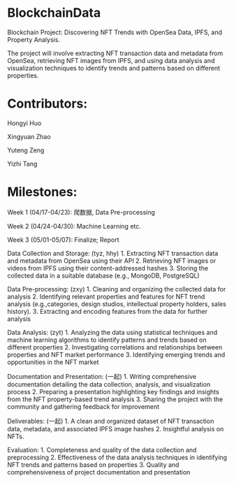 # BlockchainData
Blockchain Project: Discovering NFT Trends with OpenSea Data, IPFS, and Property Analysis.

The project will involve extracting NFT transaction data and metadata from OpenSea, retrieving
NFT images from IPFS, and using data analysis and visualization techniques to identify trends
and patterns based on different properties.

# Contributors:
Hongyi Huo

Xingyuan Zhao

Yuteng Zeng

Yizhi Tang

# Milestones:

Week 1 (04/17-04/23): 爬数据, Data Pre-processing

Week 2 (04/24-04/30): Machine Learning etc.

Week 3 (05/01-05/07): Finalize; Report

Data Collection and Storage: (tyz, hhy)
	1. Extracting NFT transaction data and metadata from OpenSea using their API
	2. Retrieving NFT images or videos from IPFS using their content-addressed hashes
	3. Storing the collected data in a suitable database (e.g., MongoDB, PostgreSQL)

Data Pre-processing: (zxy)
	1. Cleaning and organizing the collected data for analysis
	2. Identifying relevant properties and features for NFT trend analysis (e.g.,categories, design studios, intellectual property holders, sales history).
	3. Extracting and encoding features from the data for further analysis

Data Analysis: (zyt)
	1. Analyzing the data using statistical techniques and machine learning algorithms
to identify patterns and trends based on different properties
	2. Investigating correlations and relationships between properties and NFT market
performance
	3. Identifying emerging trends and opportunities in the NFT market

Documentation and Presentation: (一起)
	1. Writing comprehensive documentation detailing the data collection, analysis, and visualization process
	2. Preparing a presentation highlighting key findings and insights from the NFT property-based trend analysis
	3. Sharing the project with the community and gathering feedback for improvement

Deliverables: (一起)
	1. A clean and organized dataset of NFT transaction data, metadata, and associated IPFS image hashes
	2. Insightful analysis on NFTs.

Evaluation:
	1. Completeness and quality of the data collection and preprocessing
	2. Effectiveness of the data analysis techniques in identifying NFT trends and patterns
based on properties
	3. Quality and comprehensiveness of project documentation and presentation
